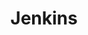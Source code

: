 ---
layout: "writing_by_category"
category: "Jenkins"

# url에 대문자 섞이면 post와 연결이 안됨
permalink: "/writing/category/jenkins/"

## Logo 이미지 경로
header-img: "assets/category/Jenkins/1280px-Jenkins_logo_with_title.svg.png"

## Logo 동영상 경로
# header-video: "assets/video/JavaScript.mp4"
header-video: "assets/video/metrix2.mp4"

title: "Jenkins"
---